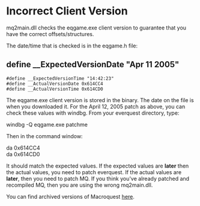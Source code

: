 # Incorrect Client Version

mq2main.dll checks the eqgame.exe client version to guarantee that you have the correct offsets/structures.

The date/time that is checked is in the eqgame.h file:

## define \_\_ExpectedVersionDate "Apr 11 2005"

`#define __ExpectedVersionTime "14:42:23"`  
`#define __ActualVersionDate 0x614CC4`  
`#define __ActualVersionTime 0x614CD0`

The eqgame.exe client version is stored in the binary. The date on the file is when you downloaded it. For the April 12, 2005 patch as above, you can check these values with windbg. From your everquest directory, type:

windbg -Q eqgame.exe patchme

Then in the command window:

da 0x614CC4  
da 0x614CD0

It should match the expected values. If the expected values are **later** then the actual values, you need to patch everquest. If the actual values are **later**, then you need to patch MQ. If you think you've already patched and recompiled MQ, then you are using the wrong mq2main.dll.

You can find archived versions of Macroquest [here](https://macroquest2.com/downloads/zips.php).

